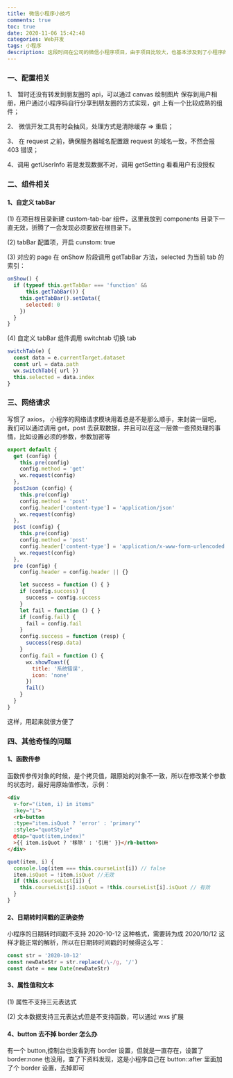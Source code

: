 ```yaml
---
title: 微信小程序小技巧
comments: true
toc: true
date: 2020-11-06 15:42:48
categories: Web开发
tags: 小程序
description: 这段时间在公司的微信小程序项目，由于项目比较大，也基本涉及到了小程序的很多方面，媒体，网络请求自定义 tabBar 等等，其中遇到了一些坑，也封装了一些东西，在这里记录一下
---
```


### 一、配置相关

1、 暂时还没有转发到朋友圈的 api，可以通过 canvas 绘制图片 保存到用户相册，用户通过小程序码自行分享到朋友圈的方式实现，git 上有一个比较成熟的组件；

2、 微信开发工具有时会抽风，处理方式是清除缓存 => 重启；

3、 在 request 之前，确保服务器域名配置跟 request 的域名一致，不然会报 403 错误；

4、调用 getUserInfo 若是发现数据不对，调用 getSetting 看看用户有没授权

### 二、组件相关

#### 1、自定义 tabBar

(1) 在项目根目录新建 custom-tab-bar 组件，这里我放到 components 目录下一直无效，折腾了一会发现必须要放在根目录下。

(2) tabBar 配置项，开启 cunstom: true

(3) 对应的 page 在 onShow 阶段调用 getTabBar 方法，selected 为当前 tab 的索引：

```js
onShow() {
  if (typeof this.getTabBar === 'function' &&
      this.getTabBar()) {
    this.getTabBar().setData({
      selected: 0
    })
  }
}
```

(4) 自定义 tabBar 组件调用 switchtab 切换 tab

```js
switchTab(e) {
  const data = e.currentTarget.dataset
  const url = data.path
  wx.switchTab({ url })
  this.selected = data.index
}
```

### 三、网络请求

写惯了 axios， 小程序的网络请求模块用着总是不是那么顺手，来封装一层吧，我们可以通过调用 get，post 去获取数据，并且可以在这一层做一些预处理的事情，比如设置必须的参数，参数加密等

```js
export default {
  get (config) {
    this.pre(config)
    config.method = 'get'
    wx.request(config)
  },
  postJson (config) {
    this.pre(config)
    config.method = 'post'
    config.header['content-type'] = 'application/json'
    wx.request(config)
  },
  post (config) {
    this.pre(config)
    config.method = 'post'
    config.header['content-type'] = 'application/x-www-form-urlencoded'
    wx.request(config)
  },
  pre (config) {
    config.header = config.header || {}

    let success = function () { }
    if (config.success) {
      success = config.success
    }
    let fail = function () { }
    if (config.fail) {
      fail = config.fail
    }
    config.success = function (resp) {
      success(resp.data)
    }
    config.fail = function () {
      wx.showToast({
        title: '系统错误',
        icon: 'none'
      })
      fail()
    }
  }
}
```

这样，用起来就很方便了

### 四、其他奇怪的问题

#### 1、函数传参

函数传参传对象的时候，是个拷贝值，跟原始的对象不一致，所以在修改某个参数的状态时，最好用原始值修改，示例：

```html
<div
  v-for="(item, i) in items"
  :key="i">
  <rb-button
  :type="item.isQuot ? 'error' : 'primary'"
  :styles="quotStyle"
  @tap="quot(item,index)"
  >{{ item.isQuot ? '移除' : '引用' }}</rb-button>
</div>
```

```js
quot(item, i) {
  console.log(item === this.courseList[i]) // false
  item.isQuot = !item.isQuot //无效
  if (this.courseList[i]) {
    this.courseList[i].isQuot = !this.courseList[i].isQuot // 有效
  }
}
```

#### 2、日期转时间戳的正确姿势

小程序的日期转时间戳不支持 2020-10-12 这种格式，需要转为成 2020/10/12 这样才能正常的解析，所以在日期转时间戳的时候得这么写：

```js
const str = '2020-10-12'
const newDateStr = str.replace(/\-/g, '/')
const date = new Date(newDateStr)
```

#### 3、属性值和文本

(1) 属性不支持三元表达式

(2) 文本数据支持三元表达式但是不支持函数，可以通过 wxs 扩展

#### 4、button 去不掉 border 怎么办

有一个 button,控制台也没看到有 border 设置，但就是一直存在，设置了 border:none 也没用，查了下资料发现，这是小程序自己在 button::after 里面加了个 border 设置，去掉即可